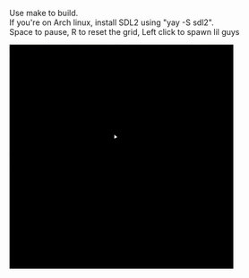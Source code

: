 Use make to build.<br> If you're on Arch linux, install SDL2 using "yay -S sdl2".<br>
Space to pause, R to reset the grid, Left click to spawn lil guys

![Preview](gameoflife.gif)